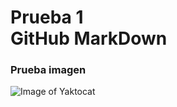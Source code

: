 # Prueba 1 <br /> GitHub MarkDown

### Prueba imagen
![Image of Yaktocat](https://octodex.github.com/images/yaktocat.png)
